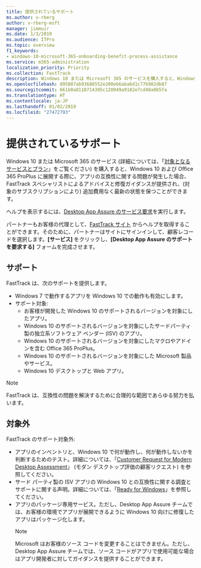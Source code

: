 ```yaml
---
title: 提供されているサポート
ms.author: v-rberg
author: v-rberg-msft
manager: jimmuir
ms.date: 1/3/2019
ms.audience: ITPro
ms.topic: overview
f1_keywords:
- windows-10-microsoft-365-onboarding-benefit-process-assistance
ms.service: m365-administration
localization_priority: Priority
ms.collection: FastTrack
description: Windows 10 または Microsoft 365 のサービスを購入すると、Windows 10 や Office 365 ProPlus を展開し、無償で最新の状態を保つ (対象のサブスクリプションにより) 際のサポートとして、FastTrack スペシャリストによるアドバイスと修復ガイダンスが提供されます。
ms.openlocfilehash: 895807ab93688552e200eb6aba6d1c77b982db87
ms.sourcegitcommit: 661b0a8110714395c120949a9182e7cd48a0b5fa
ms.translationtype: HT
ms.contentlocale: ja-JP
ms.lasthandoff: 01/02/2019
ms.locfileid: "27472793"
---
```

# <a name="assistance-offered"></a>提供されているサポート  

Windows 10 または Microsoft 365 のサービス (詳細については、「[対象となるサービスとプラン](M365-eligible-services-and-plans.md)」をご覧ください) を購入すると、Windows 10 および Office 365 ProPlus に展開する際に、アプリの互換性に関する問題が発生した場合、FastTrack スペシャリストによるアドバイスと修復ガイダンスが提供され、(対象のサブスクリプションにより) 追加費用なく最新の状態を保つことができます。

ヘルプを表示するには、[Desktop App Assure のサービス要求](https://go.microsoft.com/fwlink/?linkid=2022721)を実行します。

パートナーもお客様の代理として、[FastTrack サイト](https://go.microsoft.com/fwlink/?linkid=780698) からヘルプを取得することができます。そのために、パートナーはサイトにサインインして、顧客レコードを選択します。**[サービス]** をクリックし、**[Desktop App Assure のサポートを要求する]** フォームを完成させます。

## <a name="assistance"></a>サポート

FastTrack は、次のサポートを提供します。
- Windows 7 で動作するアプリを Windows 10 での動作も有効にします。
- サポート対象:
    - お客様が開発した Windows 10 のサポートされるバージョンを対象にしたアプリ。
    - Windows 10 のサポートされるバージョンを対象にしたサードパーティ製の独立系ソフトウェア ベンダー (ISV) のアプリ。
    - Windows 10 のサポートされるバージョンを対象にしたマクロやアドインを含む Office 365 ProPlus。
    - Windows 10 のサポートされるバージョンを対象にした Microsoft 製品やサービス。
    - Windows 10 デスクトップと Web アプリ。
> [!NOTE]
> FastTrack は、互換性の問題を解決するために合理的な範囲であらゆる努力を払います。 

## <a name="out-of-scope"></a>対象外

FastTrack のサポート対象外:
- アプリのインベントリと、Windows 10 で何が動作し、何が動作しないかを判断するためのテスト。詳細については、「[Customer Request for Modern Desktop Assessment](https://go.microsoft.com/fwlink/?linkid=2053818)」 (モダン デスクトップ評価の顧客リクエスト) を参照してください。
- サード パーティ製の ISV アプリの Windows 10 との互換性に関する調査とサポートに関する声明。詳細については、「[Ready for Windows](https://go.microsoft.com/fwlink/?linkid=2054580)」を参照してください。
- アプリのパッケージ専用サービス。ただし、Desktop App Assure チームでは、お客様の環境でアプリが展開できるように Windows 10 向けに修復したアプリはパッケージ化します。
    > [!NOTE]
    > Microsoft はお客様のソース コードを変更することはできません。ただし、Desktop App Assure チームでは、ソース コードがアプリで使用可能な場合はアプリ開発者に対してガイダンスを提供することができます。


